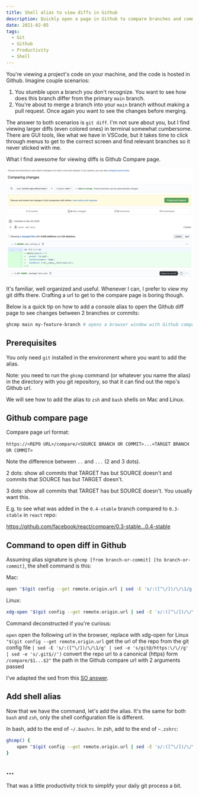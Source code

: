 ```yaml
---
title: Shell alias to view diffs in Github
description: Quickly open a page in Github to compare branches and commits.
date: 2021-02-05
tags:
  - Git
  - Github
  - Productivity
  - Shell
---
```


You're viewing a project's code on your machine, and the code is hosted in Github. Imagine couple scenarios: 

1. You stumble upon a branch you don't recognize. You want to see how does this branch differ from the primary `main` branch.
2. You're about to merge a branch into your `main` branch without making a pull request. Once again you want to see the changes before merging.

The answer to both scenarios is `git diff`. 
I'm not sure about you, but I find viewing larger diffs (even colored ones) in terminal somewhat cumbersome.
There are GUI tools, like what we have in VSCode, but it takes time to click through menus to get to the correct screen and find relevant branches so it never sticked with me.

What I find awesome for viewing diffs is Github Compare page. 

![Github compare page](/posts/2021/02/shell-alias-to-view-diffs-in-github/compare-page.webp)

It's familiar, well organized and useful. Whenever I can, I prefer to view my git diffs there.
Crafting a url to get to the compare page is boring though.

Below is a quick tip on how to add a console alias to open the Github diff page to see changes between 2 branches or commits:

```bash
ghcmp main my-feature-branch # opens a browser window with Github compare of "main" and "my-feature-branch"
```

## Prerequisites

You only need `git` installed in the environment where you want to add the alias.

Note: you need to run the `ghcmp` command (or whatever you name the alias) in the directory with you git repository, so that it can find out the repo's Github url.

We will see how to add the alias to `zsh` and `bash` shells on Mac and Linux.

## Github compare page

Compare page url format:

`https://<REPO URL>/compare/<SOURCE BRANCH OR COMMIT>...<TARGET BRANCH OR COMMIT>`

Note the difference between `..` and `...` (2 and 3 dots).

2 dots: show all commits that TARGET has but SOURCE doesn't and commits that SOURCE has but TARGET doesn't.

3 dots: show all commits that TARGET has but SOURCE doesn't. You usually want this.

E.g. to see what was added in the `0.4-stable` branch compared to `0.3-stable` in `react` repo:

https://github.com/facebook/react/compare/0.3-stable...0.4-stable

## Command to open diff in Github

Assuming alias signature is `ghcmp [from branch-or-commit] [to branch-or-commit]`, the shell command is this:

Mac:

```bash
open "$(git config --get remote.origin.url | sed -E 's/:([^\/])/\/\1/g' | sed -e 's/git@/https:\/\//g' | sed -e 's/.git$//')/compare/$1...$2"
```

Linux:

```bash
xdg-open "$(git config --get remote.origin.url | sed -E 's/:([^\/])/\/\1/g' | sed -e 's/git@/https:\/\//g' | sed -e 's/.git$//')/compare/$1...$2"
```

Command deconstructed if you're curious:

`open` open the following url in the browser, replace with xdg-open for Linux
`"$(git config --get remote.origin.url` get the url of the repo from the git config file
`| sed -E 's/:([^\/])/\/\1/g' | sed -e 's/git@/https:\/\//g' | sed -e 's/.git$//')` convert the repo url to a canonical (https) form
`/compare/$1...$2"` the path in the Github compare url with 2 arguments passed

I've adapted the sed from this [SO answer](https://stackoverflow.com/a/63907839/2579733).

## Add shell alias

Now that we have the command, let's add the alias. It's the same for both `bash` and `zsh`, only the shell configuration file is different.

In bash, add to the end of `~/.bashrc`. In zsh, add to the end of `~.zshrc`:

```bash
ghcmp() {
	open "$(git config --get remote.origin.url | sed -E 's/:([^\/])/\/\1/g' | sed -e 's/git@/https:\/\//g' | sed -e 's/.git$//')/compare/$1...$2"
}
```

## ...

That was a little productivity trick to simplify your daily git process a bit.
